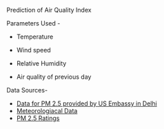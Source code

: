 Prediction of Air Quality Index

Parameters Used - 

* Temperature

* Wind speed

* Relative Humidity

* Air quality of previous day

Data Sources-

* [Data for PM 2.5 provided by US Embassy in Delhi](http://newdelhi.usembassy.gov/airqualitydataemb.html)
* [Meteorologiacal Data](http://en.tutiempo.net/climate/01-2015/ws-421820.html)
* [PM 2.5 Ratings](https://en.wikipedia.org/wiki/Air_quality_index#India)
